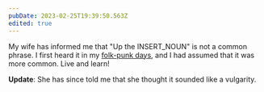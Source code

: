 ```yaml
---
pubDate: 2023-02-25T19:39:50.563Z
edited: true
---
```


My wife has informed me that "Up the INSERT_NOUN" is not a common phrase. I
first heard it in my
[folk-punk days](https://www.youtube.com/watch?v=yeBpMVSSuvQ), and I had assumed
that it was more common. Live and learn!

**Update**: She has since told me that she thought it sounded like a vulgarity.
